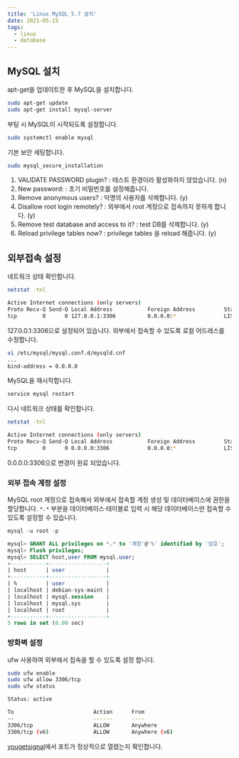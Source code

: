 ```yaml
---
title: 'Linux MySQL 5.7 설치'
date: 2021-05-15
tags:
  - linux
  - database
---
```


## MySQL 설치

apt-get을 업데이트한 후 MySQL을 설치합니다.

```bash
sudo apt-get update
sudo apt-get install mysql-server
```

부팅 시 MySQL이 시작되도록 설정합니다.

```bash
sudo systemctl enable mysql
```

기본 보안 세팅합니다.

```bash
sudo mysql_secure_installation
```

1. VALIDATE PASSWORD plugin?
   : 테스트 환경이라 활성화하지 않았습니다. (n)
2. New password:
   : 초기 비밀번호를 설정해줍니다.
3. Remove anonymous users?
   : 익명의 사용자를 삭제합니다. (y)
4. Disallow root login remotely?
   : 외부에서 root 계정으로 접속하지 못하게 합니다. (y)
5. Remove test database and access to it?
   : test DB를 삭제합니다. (y)
6. Reload privilege tables now?
   : privilege tables 을 reload 해줍니다. (y)

## 외부접속 설정

네트워크 상태 확인합니다.

```bash
netstat -tnl

Active Internet connections (only servers)
Proto Recv-Q Send-Q Local Address           Foreign Address         State
tcp        0      0 127.0.0.1:3306          0.0.0.0:*               LISTEN
```

127.0.0.1:3306으로 설정되어 있습니다. 외부에서 접속할 수 있도록 로컬 어드레스를 수정합니다.

```bash
vi /etc/mysql/mysql.conf.d/mysqld.cnf
...
bind-address = 0.0.0.0
```

MySQL을 재시작합니다.

```bash
service mysql restart
```

다시 네트워크 상태를 확인합니다.

```bash
netstat -tnl

Active Internet connections (only servers)
Proto Recv-Q Send-Q Local Address           Foreign Address         State
tcp        0      0 0.0.0.0:3306            0.0.0.0:*               LISTEN
```

0.0.0.0:3306으로 변경이 완료 되었습니다.

### 외부 접속 계정 설정

MySQL root 계정으로 접속해서 외부에서 접속할 계정 생성 및 데이터베이스에 권한을 할당합니다.
`*.*` 부분을 데이터베이스·테이블로 입력 시 해당 데이터베이스만 접속할 수 있도록 설정할 수 있습니다.

```sql
mysql -u root -p

mysql> GRANT ALL privileges on *.* to '계정'@'%' identified by '암호';
mysql> Flush privileges;
mysql> SELECT host,user FROM mysql.user;
+-----------+------------------+
| host      | user             |
+-----------+------------------+
| %         | user             |
| localhost | debian-sys-maint |
| localhost | mysql.session    |
| localhost | mysql.sys        |
| localhost | root             |
+-----------+------------------+
5 rows in set (0.00 sec)
```

### 방화벽 설정

ufw 사용하여 외부에서 접속을 할 수 있도록 설정 합니다.

```bash
sudo ufw enable
sudo ufw allow 3306/tcp
sudo ufw status

Status: active

To                         Action      From
--                         ------      ----
3306/tcp                   ALLOW       Anywhere
3306/tcp (v6)              ALLOW       Anywhere (v6)
```

[yougetsignal](https://www.yougetsignal.com/tools/open-ports/)에서 포트가 정상적으로 열렸는지 확인합니다.
